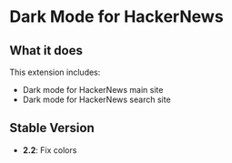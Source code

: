# Dark Mode for HackerNews

## What it does

This extension includes:

- Dark mode for HackerNews main site
- Dark mode for HackerNews search site

## Stable Version

- **2.2**: Fix colors
